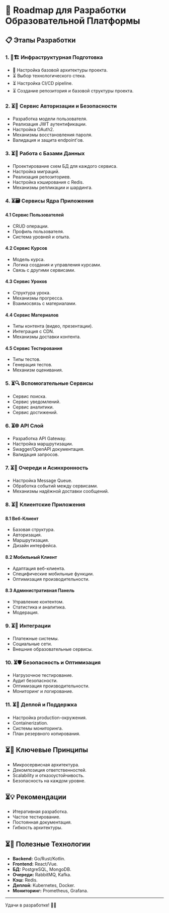 # 🚀 Roadmap для Разработки Образовательной Платформы

## 📋 Этапы Разработки

### 1. 🔄🏗️ Инфраструктурная Подготовка
   - 🔄 Настройка базовой архитектуры проекта.
   - ⏳ Выбор технологического стека.
   - ⏳ Настройка CI/CD pipeline.
   - ⏳ Создание репозитория и базовой структуры проекта.

### 2. ⏳🔐 Сервис Авторизации и Безопасности
   - Разработка модели пользователя.
   - Реализация JWT аутентификации.
   - Настройка OAuth2.
   - Механизмы восстановления пароля.
   - Валидация и защита endpoint'ов.

### 3. ⏳💾 Работа с Базами Данных
   - Проектирование схем БД для каждого сервиса.
   - Настройка миграций.
   - Реализация репозиториев.
   - Настройка кэширования с Redis.
   - Механизмы репликации и шардинга.

### 4. ⏳🗃️ Сервисы Ядра Приложения

#### 4.1 Сервис Пользователей
   - CRUD операции.
   - Профиль пользователя.
   - Система уровней и опыта.

#### 4.2 Сервис Курсов
   - Модель курса.
   - Логика создания и управления курсами.
   - Связь с другими сервисами.

#### 4.3 Сервис Уроков
   - Структура урока.
   - Механизмы прогресса.
   - Взаимосвязь с материалами.

#### 4.4 Сервис Материалов
   - Типы контента (видео, презентации).
   - Интеграция с CDN.
   - Механизмы доставки контента.

#### 4.5 Сервис Тестирования
   - Типы тестов.
   - Генерация тестов.
   - Механизм оценивания.

### 5. ⏳🔍 Вспомогательные Сервисы
   - Сервис поиска.
   - Сервис уведомлений.
   - Сервис аналитики.
   - Сервис достижений.

### 6. ⏳🌐 API Слой
   - Разработка API Gateway.
   - Настройка маршрутизации.
   - Swagger/OpenAPI документация.
   - Валидация запросов.

### 7. ⏳📡 Очереди и Асинхронность
   - Настройка Message Queue.
   - Обработка событий между сервисами.
   - Механизмы надёжной доставки сообщений.

### 8. ⏳👥 Клиентские Приложения

#### 8.1 Веб-Клиент
   - Базовая структура.
   - Авторизация.
   - Маршрутизация.
   - Дизайн интерфейса.

#### 8.2 Мобильный Клиент
   - Адаптация веб-клиента.
   - Специфические мобильные функции.
   - Оптимизация производительности.

#### 8.3 Административная Панель
   - Управление контентом.
   - Статистика и аналитика.
   - Модерация.

### 9. ⏳🔌 Интеграции
   - Платежные системы.
   - Социальные сети.
   - Внешние образовательные сервисы.

### 10. ⏳🛡️ Безопасность и Оптимизация
   - Нагрузочное тестирование.
   - Аудит безопасности.
   - Оптимизация производительности.
   - Мониторинг и логирование.

### 11. ⏳🚀 Деплой и Поддержка
   - Настройка production-окружения.
   - Containerization.
   - Системы мониторинга.
   - План резервного копирования.

## ⏳🎯 Ключевые Принципы
- Микросервисная архитектура.
- Декомпозиция ответственностей.
- Scalability и отказоустойчивость.
- Безопасность на каждом уровне.

## ⏳💡 Рекомендации
- Итеративная разработка.
- Частое тестирование.
- Постоянная документация.
- Гибкость архитектуры.

## ⏳🔗 Полезные Технологии
- **Backend:** Go/Rust/Kotlin.
- **Frontend:** React/Vue.
- **БД:** PostgreSQL, MongoDB.
- **Очереди:** RabbitMQ, Kafka.
- **Кэш:** Redis.
- **Деплой:** Kubernetes, Docker.
- **Мониторинг:** Prometheus, Grafana.

---

Удачи в разработке! 🚀🌟
